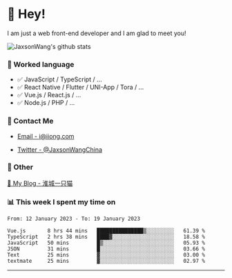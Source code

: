 # 👋 Hey!

I am just a web front-end developer and I am glad to meet you!

![JaxsonWang's github stats](https://github-readme-stats.vercel.app/api?username=JaxsonWang&&show_icons=true&&title_color=1abc9c&&icon_color=1abc9c)


### 📝 Worked language

- ✅ JavaScript / TypeScript / ...
- ✅ React Native / Flutter / UNI-App / Tora / ...
- ✅ Vue.js / React.js / ...
- ✅ Node.js / PHP / ...

### 📮 Contact Me

- [Email - i@iiong.com](mailto:i@iiong.com)

- [Twitter - @JaxsonWangChina](https://twitter.com/JaxsonWangChina)

### 🤪 Other

[📌 My Blog - 淮城一只猫](https://iiong.com)

### 📊 This week I spent my time on

<!--START_SECTION:waka-->

```text
From: 12 January 2023 - To: 19 January 2023

Vue.js       8 hrs 44 mins   ███████████████▒░░░░░░░░░   61.39 %
TypeScript   2 hrs 38 mins   ████▓░░░░░░░░░░░░░░░░░░░░   18.58 %
JavaScript   50 mins         █▒░░░░░░░░░░░░░░░░░░░░░░░   05.93 %
JSON         31 mins         █░░░░░░░░░░░░░░░░░░░░░░░░   03.66 %
Text         25 mins         ▓░░░░░░░░░░░░░░░░░░░░░░░░   03.00 %
textmate     25 mins         ▓░░░░░░░░░░░░░░░░░░░░░░░░   02.97 %
```

<!--END_SECTION:waka-->

---
